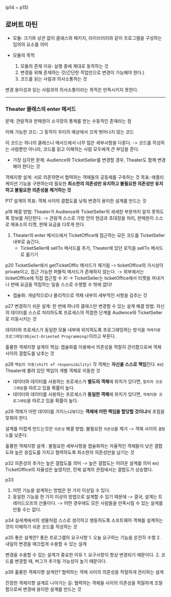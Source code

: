 (p14 ~ p15)
## 로버트 마틴
- 모듈: 크기와 상관 없이 클래스와 패키지, 라이브러리와 같이 프로그램을 구성하는 임의의 요소를 의미

- 모듈의 목적
    1. 모듈의 존재 이유: 실행 중에 제대로 동작하는 것
    2. 변경을 위해 존재하는 것(간단한 작업만으로 변경이 가능해야 한다.)
    3. 코드를 읽는 사람과 의사소통하는 것

변경 용이성과 읽는 사람과의 의사소통이라는 목적은 만족시키지 못한다.

---

### Theater 클래스의 enter 메서드
문제: 관람객과 판매원이 소극장의 통제를 받는 수동적인 존재라는 점

이해 가능한 코드: 그 동작이 우리의 예상에서 크게 벗어나지 않는 코드

이 코드는 하나의 클래스나 메서드에서 너무 많은 세부사항을 다룬다.
-> 코드를 작성하는 사람뿐만 아니라, 코드를 읽고 이해하는 사람 모두에게 큰 부담을 준다.

- 가장 심각한 문제: Audience와 TicketSeller를 변경할 경우, Theater도 함께 변경해야 한다는 것


객체지향 설계: 서로 의존하면서 협력하는 객체들의 공동체를 구축하는 것
목표: 애플리케이션 기능을 구현하는데 필요한 **최소한의 의존성만 유지하고 불필요한 의존성만 유지하고
불필요한 의존성을 제거하는 것**

P17
설계의 목표: 객체 사이의 결합도를 낮춰 변경이 용이한 설계를 만드는 것

p18
해결 방법: Theater가  Audience와 TicketSeller의 세세한 부분까지 알지 못하도록 정보를 차단한다.
-> 관람객 스스로 가방 안의 현금과 초대장을 처리, 판매원이 스스로 매표소의 티켓, 판매 요금을 다루게 한다.


1. Theater의 enter 메서드에서 TicketOffice에 접근하는 모든 코드를 TicketSeller 내부로 숨긴다.
    - TicketSeller에 sellTo 메서드를 추가, Theater에 있던 로직을 sellTo 메서드로 옮기기

p20
     TicketSeller에서 getTicketOffic 메서드가 제거됨
     -> ticketOffice의 가시성이 private이고, 접근 가능한 퍼블릭 메서드가 존재하지 않는다.
     -> 외부에서는 ticketOffice에 직접 접근할 수 X!
     -> TicketSeller는 ticketOffice에서 티켓을 꺼내거나 판매 요금을 적립하는 일을  스스로 수행할 수 밖에 없다!
     
- 캡슐화: 개념적으로나 물리적으로 객체 내부의 세부적인 사항을 감추는 것
    
p27
변경하기 쉬운 설계: 한 번에 하나의 클래스만 변경할 수 있는 설계
해결 방법: 자신의 데이터를 스스로 처리하도록 프로세스의 적절한 단계를 Audience와 TicketSeller로 이동시키는 것

데이터와 프로세스가 동일한 모듈 내부에 위치하도록 프로그래밍하는 방식을 
`객체지향 프로그래밍(Object-Oriented Programming)`이라고 부른다.

훌륭한 객체지향 설계의 핵심: 캡슐화를 이용해서 의존성을 적절히 관리함으로써
객체 사이의 결합도를 낮추는 것

p28
`책임의 이동(shift of responsibility)`
각 객체는 **자신을 스스로 책임**진다.
ex) Theater에 몰려 있던 책임이 개별 객체로 이동한 것

- 데이터와 데이터를 사용하는 프로세스가 **별도의 객체**에 위치가 있다면, `절차적 프로그래밍`을 따르고 있을 확률이 높다.
- 데이터와 데이터를 사용하는 프로세스가 **동일한 객체**에 위치가 있다면, `객체지향 프로그래밍`을 따르고 있을 확률이 높다.

p29
객체가 어떤 데이터를 가지느냐보다는 **객체에 어떤 책임을 할당할 것이냐**에 초점을 맞춰야 한다.

설계를 어렵게 만드는것은 `의존성`
해결 방법: 불필요한 `의존성`을 제거 -> 객체 사이의 `결합도`를 낮춘다.

훌륭한 객체지향 설계
: 불필요한 세부사항을 캡슐화하는 자율적인 객체들이 낮은 결합도와 높은 응집도를 가지고 협력하도록
최소한의 의존성만을 남기는 것

p32
의존성의 추가는 높은 결합도를 의미
-> 높은 결합도는 어려운 설계를 의미
ex) TicketOffice의 자율성은 높였지만, 전체 설계의 관점에서는 결합도가 상승했다.

p33
1. 어떤 기능을 설계하는 방법은 한 가지 이상일 수 있다.
2. 동일한 기능을 한 가지 이상의 방법으로 설계할 수 있기 때문에 
-> 결국, 설계는 트레이드오프의 산물이다.
-> 어떤 경우에도 모든 사람들을 만족시킬 수 있는 설계를 만들 수는 없다.

p34
실세계에서의 생물처럼 스스로 생각하고 행동하도록 소프트웨어 객체를 설계하는 것이
이해하기 쉬운 코드를 작성하는 것

p35
좋은 설계란?
좋은 프로그램의 요구사항
    1. 오늘 요구하는 기능을 온전히 수행
    2. 내일의 변경을 매끄럽게 수용할 수 있는 설계 
   
변경을 수용할 수 있는 설계가 중요한 이유
    1. 요구사항이 항상 변경되기 때문이다.
    2. 코드를 변경할 때, 버그가 추가될 가능성이 높기 때문이다.

p36
훌륭한 객체지향 설계란? 협력하는 객체 사이의 의존성을 적절하게 관리하는 설계

진정한 객체지향 설계로 나아가는 길: 협력하는 객체들 사이의 의존성을 적절하게 조절함으로써
변경에 용이한 설계를 만드는 것
